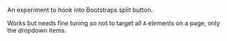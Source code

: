 An experiment to hook into Bootstraps split button.

Works but needs fine tuning so not to target all `A` elements on a page, only the dropdown items.